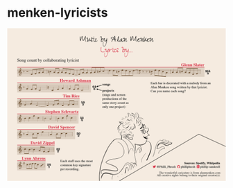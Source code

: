 # menken-lyricists

![Visualization of song count for lyricists that have work heavily with Alan Menken](https://github.com/philliphresh/menken-lyricists/blob/main/menken-lyricists.png?raw=true)